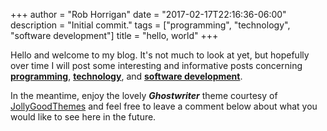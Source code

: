 +++
author = "Rob Horrigan"
date = "2017-02-17T22:16:36-06:00"
description = "Initial commit."
tags = ["programming", "technology", "software development"]
title = "hello, world"
+++

Hello and welcome to my blog. It's not much to look at yet, but hopefully over time I will post some interesting and informative posts concerning [**programming**](https://robhorrigan.github.io/blog/tags/programming/), [**technology**](https://robhorrigan.github.io/blog/tags/technology/), and [**software development**](https://robhorrigan.github.io/blog/tags/software-development/).

In the meantime, enjoy the lovely _**Ghostwriter**_ theme courtesy of [JollyGoodThemes](https;//www.jollygoodthemes.com) and feel free to leave a comment below about what you would like to see here in the future.
